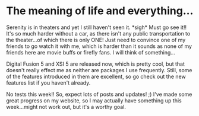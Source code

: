 # The meaning of life and everything...

Serenity is in theaters and yet I still haven't seen it. \*sigh\* Must go see it!! It's so much harder without a car, as there isn't any public transportation to the theater...of which there is only ONE! Just need to convince one of my friends to go watch it with me, which is harder than it sounds as none of my friends here are movie buffs or firefly fans. I will think of something...

Digital Fusion 5 and XSI 5 are released now, which is pretty cool, but that doesn't really effect me as neither are packages I use frequently. Still, some of the features introduced in them are excellent, so go check out the new features list if you haven't already.

No tests this week!! So, expect lots of posts and updates! ;) I've made some great progress on my website, so I may actually have something up this week...might not work out, but it's a worthy goal.
